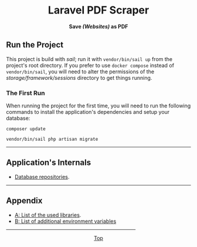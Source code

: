 <span align="center">

<h1 id="top">Laravel PDF Scraper</h1>

**Save *(Websites)* as PDF**

</span>

## Run the Project

This project is build with *sail*; run it with `vendor/bin/sail up` from the project's root directory.
If you prefer to use `docker compose` instead of `vendor/bin/sail`, you will need to alter the permissions of the *storage/framework/sessions* directory to get things running.

### The First Run

When running the project for the first time, you will need to run the following commands to install the application's dependencies and setup your database:

```shell
composer update

vendor/bin/sail php artisan migrate
```

***

## Application's Internals

- [Database repositories](internals/db-repositories.md).

***

## Appendix

- [A: List of the used libraries](appendix/libraries.md).
- [B: List of additional environment variables](appendix/env.md)

<span align="center">

<hr width="70%">

[Top](#top)

</span>
